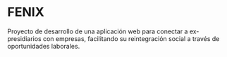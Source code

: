 # FENIX
Proyecto de desarrollo de una aplicación web para conectar a ex-presidiarios con empresas, facilitando su reintegración social a través de oportunidades laborales.
